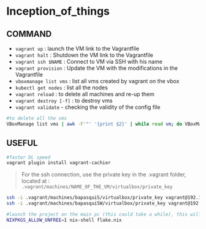 # Inception_of_things

## COMMAND

- `vagrant up` : launch the VM link to the Vagrantfile
- `vagrant halt` : Shutdown the VM link to the Vagrantfile
- `vagrant ssh $NAME` : Connect to VM via SSH with his name
- `vagrant provision` : Update the VM with the modifications in the Vagrantfile
- `vboxmanage list vms` : list all vms created by vagrant on the vbox
- `kubectl get nodes` : list all the nodes
- `vagrant reload` : to delete all machines and re-up them
- `vagrant destroy [-f]` : to destroy vms
- `vagrant validate` - checking the validity of the config file

```bash
#to delete all the vms
VBoxManage list vms | awk -F'"' '{print $2}' | while read vm; do VBoxManage unregistervm "$vm" --delete; done
```

## USEFUL

```bash
#faster DL speed
vagrant plugin install vagrant-cachier 
```

> For the ssh connection, use the private key in the .vagrant folder, located at :
`.vagrant/machines/NAME_OF_THE_VM/virtualbox/private_key`

```bash
ssh -i .vagrant/machines/bapasquiS/virtualbox/private_key vagrant@192.168.56.110
ssh -i .vagrant/machines/bapasquiSW/virtualbox/private_key vagrant@192.168.56.111
```

```bash
#launch the project on the main pc (this could take a while), this will slow down your computer like crazy
NIXPKGS_ALLOW_UNFREE=1 nix-shell flake.nix
```
